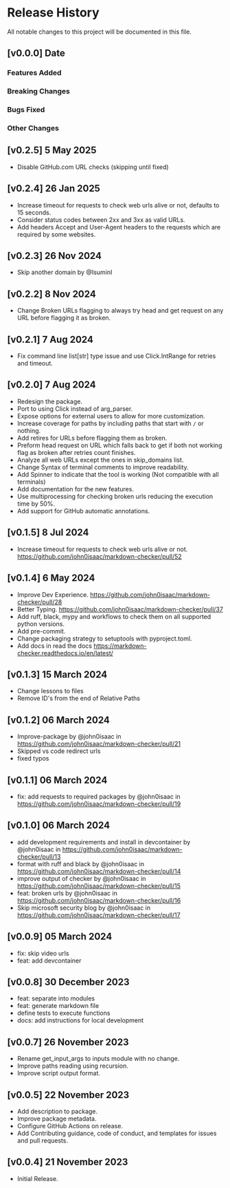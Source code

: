 # Release History

All notable changes to this project will be documented in this file.

## [v0.0.0] Date

### Features Added

### Breaking Changes

### Bugs Fixed

### Other Changes

## [v0.2.5] 5 May 2025

- Disable GitHub.com URL checks (skipping until fixed)

## [v0.2.4] 26 Jan 2025

- Increase timeout for requests to check web urls alive or not, defaults to 15 seconds.
- Consider status codes between 2xx and 3xx as valid URLs.
- Add headers Accept and User-Agent headers to the requests which are required by some websites.

## [v0.2.3] 26 Nov 2024

- Skip another domain by @IsuminI

## [v0.2.2] 8 Nov 2024

- Change Broken URLs flagging to always try head and get request on any URL before flagging it as broken.

## [v0.2.1] 7 Aug 2024

- Fix command line list[str] type issue and use Click.IntRange for retries and timeout.

## [v0.2.0] 7 Aug 2024

- Redesign the package.
- Port to using Click instead of arg_parser.
- Expose options for external users to allow for more customization.
- Increase coverage for paths by including paths that start with `/` or nothing.
- Add retires for URLs before flagging them as broken.
- Preform head request on URL which falls back to get if both not working flag as broken after retries count finishes.
- Analyze all web URLs except the ones in skip_domains list.
- Change Syntax of terminal comments to improve readability.
- Add Spinner to indicate that the tool is working (Not compatible with all terminals)
- Add documentation for the new features.
- Use multiprocessing for checking broken urls reducing the execution time by 50%.
- Add support for GitHub automatic annotations.

## [v0.1.5] 8 Jul 2024

- Increase timeout for requests to check web urls alive or not. https://github.com/john0isaac/markdown-checker/pull/52

## [v0.1.4] 6 May 2024

- Improve Dev Experience. https://github.com/john0isaac/markdown-checker/pull/28
- Better Typing. https://github.com/john0isaac/markdown-checker/pull/37
- Add ruff, black, mypy and workflows to check them on all supported python versions.
- Add pre-commit.
- Change packaging strategy to setuptools with pyproject.toml.
- Add docs in read the docs https://markdown-checker.readthedocs.io/en/latest/

## [v0.1.3] 15 March 2024

- Change lessons to files
- Remove ID's from the end of Relative Paths

## [v0.1.2] 06 March 2024

- Improve-package by @john0isaac in https://github.com/john0isaac/markdown-checker/pull/21
- Skipped vs code redirect urls
- fixed typos

## [v0.1.1] 06 March 2024

- fix: add requests to required packages by @john0isaac in https://github.com/john0isaac/markdown-checker/pull/19

## [v0.1.0] 06 March 2024

- add development requirements and install in devcontainer by @john0isaac in https://github.com/john0isaac/markdown-checker/pull/13
- format with ruff and black by @john0isaac in https://github.com/john0isaac/markdown-checker/pull/14
- improve output of checker by @john0isaac in https://github.com/john0isaac/markdown-checker/pull/15
- feat: broken urls by @john0isaac in https://github.com/john0isaac/markdown-checker/pull/16
- Skip microsoft security blog by @john0isaac in https://github.com/john0isaac/markdown-checker/pull/17

## [v0.0.9] 05 March 2024

- fix: skip video urls
- feat: add devcontainer

## [v0.0.8] 30 December 2023

- feat: separate into modules
- feat: generate markdown file
- define tests to execute functions
- docs: add instructions for local development

## [v0.0.7] 26 November 2023

- Rename get_input_args to inputs module with no change.
- Improve paths reading using recursion.
- Improve script output format.

## [v0.0.5] 22 November 2023

- Add description to package.
- Improve package metadata.
- Configure GitHub Actions on release.
- Add Contributing guidance, code of conduct, and templates for issues and pull requests.

## [v0.0.4] 21 November 2023

- Initial Release.
